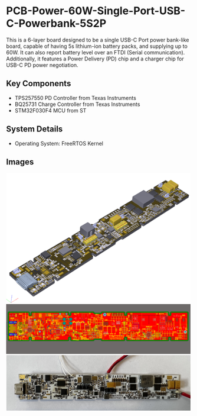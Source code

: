 # PCB-Power-60W-Single-Port-USB-C-Powerbank-5S2P

This is a 6-layer board designed to be a single USB-C Port power bank-like board, capable of having 5s lithium-ion battery packs, and supplying up to 60W. It can also report battery level over an FTDI (Serial communication). Additionally, it features a Power Delivery (PD) chip and a charger chip for USB-C PD power negotiation.

## Key Components
- TPS257550 PD Controller from Texas Instruments
- BQ25731 Charge Controller from Texas Instruments
- STM32F030F4 MCU from ST

## System Details
- Operating System: FreeRTOS Kernel

## Images

<img src="images/3d.png" width="500" alt="Image 1">
<img src="images/2D.png" width="500" alt="Image 2">
<img src="images/image.jpeg" width="500" alt="Image 3">
